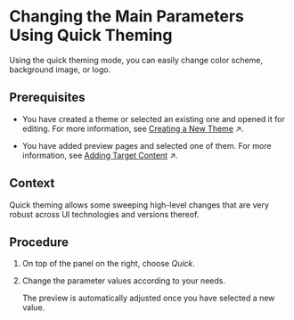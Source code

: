 <!-- loioe4d2a9504f614acbae461161984b6868 -->

# Changing the Main Parameters Using Quick Theming

Using the quick theming mode, you can easily change color scheme, background image, or logo.



<a name="loioe4d2a9504f614acbae461161984b6868__prereq_ycq_th3_3yb"/>

## Prerequisites

-   You have created a theme or selected an existing one and opened it for editing. For more information, see [Creating a New Theme](https://help.sap.com/viewer/7222ec8dc21b4616bb5fbb2ecb8570c3/Cloud/en-US/f987d5ffccd743cf88b0865c3bbbbe4f.html "Administrators create themes using the Create New Theme wizard in the UI theme designer.") :arrow_upper_right:.

-   You have added preview pages and selected one of them. For more information, see [Adding Target Content](https://help.sap.com/viewer/7222ec8dc21b4616bb5fbb2ecb8570c3/Cloud/en-US/6f99f7f7dc844c8fb12430a6b2a9b7ce.html "Administrators add target content in order to preview any changes they make to the theme.") :arrow_upper_right:.




<a name="loioe4d2a9504f614acbae461161984b6868__context_N10015_N10012_N10001"/>

## Context

Quick theming allows some sweeping high-level changes that are very robust across UI technologies and versions thereof.



## Procedure

1.  On top of the panel on the right, choose *Quick*.

2.  Change the parameter values according to your needs.

    The preview is automatically adjusted once you have selected a new value.


